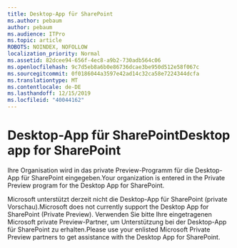 ```yaml
---
title: Desktop-App für SharePoint
ms.author: pebaum
author: pebaum
ms.audience: ITPro
ms.topic: article
ROBOTS: NOINDEX, NOFOLLOW
localization_priority: Normal
ms.assetid: 82dcee94-656f-4ec8-a9b2-730adb564c06
ms.openlocfilehash: 9c7d5eb8a6b0e86736dcae3be950d512e58f067c
ms.sourcegitcommit: 0f0186044a3597e42ad14c32ca58e7224344dcfa
ms.translationtype: MT
ms.contentlocale: de-DE
ms.lasthandoff: 12/15/2019
ms.locfileid: "40044162"
---
```

# <a name="desktop-app-for-sharepoint"></a><span data-ttu-id="979eb-102">Desktop-App für SharePoint</span><span class="sxs-lookup"><span data-stu-id="979eb-102">Desktop app for SharePoint</span></span>

<span data-ttu-id="979eb-103">Ihre Organisation wird in das private Preview-Programm für die Desktop-App für SharePoint eingegeben.</span><span class="sxs-lookup"><span data-stu-id="979eb-103">Your organization is entered in the Private Preview program for the Desktop App for SharePoint.</span></span>

<span data-ttu-id="979eb-104">Microsoft unterstützt derzeit nicht die Desktop-App für SharePoint (private Vorschau).</span><span class="sxs-lookup"><span data-stu-id="979eb-104">Microsoft does not currently support the Desktop App for SharePoint (Private Preview).</span></span> <span data-ttu-id="979eb-105">Verwenden Sie bitte Ihre eingetragenen Microsoft private Preview-Partner, um Unterstützung bei der Desktop-App für SharePoint zu erhalten.</span><span class="sxs-lookup"><span data-stu-id="979eb-105">Please use your enlisted Microsoft Private Preview partners to get assistance with the Desktop App for SharePoint.</span></span>

